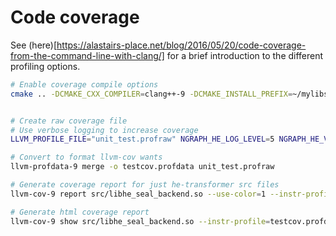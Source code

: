 # Code coverage

See (here)[https://alastairs-place.net/blog/2016/05/20/code-coverage-from-the-command-line-with-clang/] for a brief introduction to the different profiling options.

```bash
# Enable coverage compile options
cmake .. -DCMAKE_CXX_COMPILER=clang++-9 -DCMAKE_INSTALL_PREFIX=~/mylibs -DCMAKE_C_COMPILER=clang-9 -DNGRAPH_HE_CODE_COVERAGE=ON -DNGRAPH_HE_CLANG_TIDY=OFF


# Create raw coverage file
# Use verbose logging to increase coverage
LLVM_PROFILE_FILE="unit_test.profraw" NGRAPH_HE_LOG_LEVEL=5 NGRAPH_HE_VERBOSE_OPS=all ./test/unit-test

# Convert to format llvm-cov wants
llvm-profdata-9 merge -o testcov.profdata unit_test.profraw

# Generate coverage report for just he-transformer src files
llvm-cov-9 report src/libhe_seal_backend.so --use-color=1 --instr-profile=testcov.profdata ../src/* > coverage.report

# Generate html coverage report
llvm-cov-9 show src/libhe_seal_backend.so --instr-profile=testcov.profdata ../src/*  -Xdemangler=c++filt --format=html > cov.html
